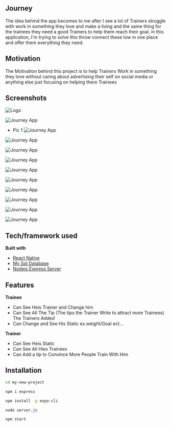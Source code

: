 ## Journey
The idea behind the app becomes to me after I see a lot of  Trainers struggle with work in something they love and make a living and the same thing for the trainees they need a good Trainers to help them reach their goal. in this application, I'm trying to solve this throw connect these tow in one place and offer them everything they need.

## Motivation
The Motivation behind this project is to help Trainers Work in something they love without caring about advertising their self on social media or anything else just focusing on helping there Trainees  


## Screenshots

![Logo](https://i.ibb.co/6B7c1wN/88.png)

![Journey App](https://i.ibb.co/ZcY1yb1/Untitled-1.png)
- Pic 1
![Journey App](https://i.ibb.co/j3hjvp3/Untitled-2.png)

![Journey App](https://i.ibb.co/82jXQ9c/Untitled-3.png)

![Journey App](https://i.ibb.co/8DKX336/Untitled-4.png)

![Journey App](https://i.ibb.co/Y3v2SwK/Untitled-5.png)

![Journey App](https://i.ibb.co/84pv4d5/Untitled-6.png)

![Journey App](https://i.ibb.co/hdx9s0w/Untitled-7.png)

![Journey App](https://i.ibb.co/RN23Pjv/Untitled-8.png)

![Journey App](https://i.ibb.co/HVbCWbp/Untitled-9.png)

![Journey App](https://i.ibb.co/cLFgZgk/Untitled-10.png)

![Journey App](https://i.ibb.co/DR2bcdR/Untitled-11.png)


## Tech/framework used


<b>Built with</b>
- [React Native](https://facebook.github.io/react-native/docs/getting-started)
- [My Sql Database](https://dev.mysql.com/doc/)
- [Nodejs Express Server](https://expressjs.com/en/api.html)

## Features

<b>Trainee</b>
- Can See Heis Trainer and Change him
- Can See All The Tip (The tips the Trainer Write to attract more Trainees) The Trainers Added
- Can Change and See His Static ex.weight/Goal ect...

<b>Trainer</b>
- Can See Heis Static
- Can See All Hies Trainees
- Can Add a tip to Convince More People Train With Him

## Installation
```bash
cd my-new-project
```
```bash
npm i express
```
```bash
npm install -g expo-cli
```
```bash
node server.js
```

```bash
npm start
```
 

